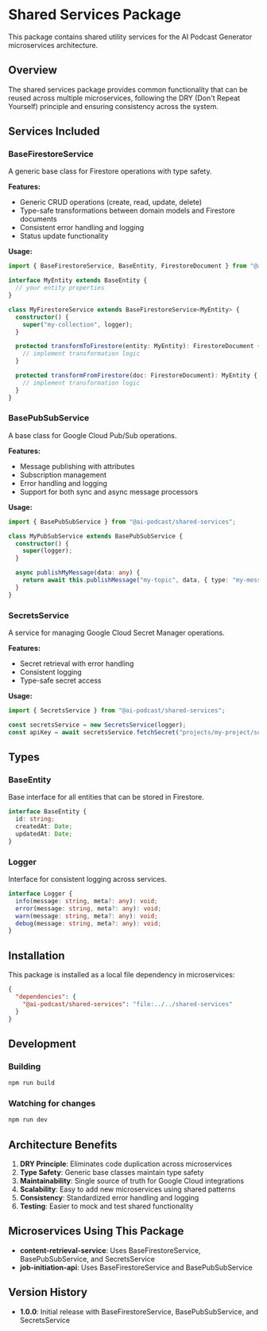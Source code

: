 # Shared Services Package

This package contains shared utility services for the AI Podcast Generator microservices architecture.

## Overview

The shared services package provides common functionality that can be reused across multiple microservices, following the DRY (Don't Repeat Yourself) principle and ensuring consistency across the system.

## Services Included

### BaseFirestoreService<T>
A generic base class for Firestore operations with type safety.

**Features:**
- Generic CRUD operations (create, read, update, delete)
- Type-safe transformations between domain models and Firestore documents
- Consistent error handling and logging
- Status update functionality

**Usage:**
```typescript
import { BaseFirestoreService, BaseEntity, FirestoreDocument } from "@ai-podcast/shared-services";

interface MyEntity extends BaseEntity {
  // your entity properties
}

class MyFirestoreService extends BaseFirestoreService<MyEntity> {
  constructor() {
    super("my-collection", logger);
  }

  protected transformToFirestore(entity: MyEntity): FirestoreDocument {
    // implement transformation logic
  }

  protected transformFromFirestore(doc: FirestoreDocument): MyEntity {
    // implement transformation logic
  }
}
```

### BasePubSubService
A base class for Google Cloud Pub/Sub operations.

**Features:**
- Message publishing with attributes
- Subscription management
- Error handling and logging
- Support for both sync and async message processors

**Usage:**
```typescript
import { BasePubSubService } from "@ai-podcast/shared-services";

class MyPubSubService extends BasePubSubService {
  constructor() {
    super(logger);
  }

  async publishMyMessage(data: any) {
    return await this.publishMessage("my-topic", data, { type: "my-message" });
  }
}
```

### SecretsService
A service for managing Google Cloud Secret Manager operations.

**Features:**
- Secret retrieval with error handling
- Consistent logging
- Type-safe secret access

**Usage:**
```typescript
import { SecretsService } from "@ai-podcast/shared-services";

const secretsService = new SecretsService(logger);
const apiKey = await secretsService.fetchSecret("projects/my-project/secrets/api-key");
```

## Types

### BaseEntity
Base interface for all entities that can be stored in Firestore.
```typescript
interface BaseEntity {
  id: string;
  createdAt: Date;
  updatedAt: Date;
}
```

### Logger
Interface for consistent logging across services.
```typescript
interface Logger {
  info(message: string, meta?: any): void;
  error(message: string, meta?: any): void;
  warn(message: string, meta?: any): void;
  debug(message: string, meta?: any): void;
}
```

## Installation

This package is installed as a local file dependency in microservices:

```json
{
  "dependencies": {
    "@ai-podcast/shared-services": "file:../../shared-services"
  }
}
```

## Development

### Building
```bash
npm run build
```

### Watching for changes
```bash
npm run dev
```

## Architecture Benefits

1. **DRY Principle**: Eliminates code duplication across microservices
2. **Type Safety**: Generic base classes maintain type safety
3. **Maintainability**: Single source of truth for Google Cloud integrations
4. **Scalability**: Easy to add new microservices using shared patterns
5. **Consistency**: Standardized error handling and logging
6. **Testing**: Easier to mock and test shared functionality

## Microservices Using This Package

- **content-retrieval-service**: Uses BaseFirestoreService, BasePubSubService, and SecretsService
- **job-initiation-api**: Uses BaseFirestoreService and BasePubSubService

## Version History

- **1.0.0**: Initial release with BaseFirestoreService, BasePubSubService, and SecretsService

